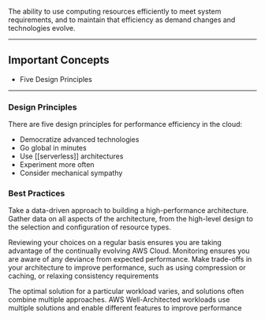 The ability to use computing resources efficiently to meet system requirements, and to maintain that efficiency as demand changes and technologies evolve.

--------
## Important Concepts
- Five Design Principles

------------
### Design Principles

There are five design principles for performance efficiency in the cloud:

- Democratize advanced technologies
- Go global in minutes
- Use [[serverless]] architectures
- Experiment more often
- Consider mechanical sympathy

### Best Practices

Take a data-driven approach to building a high-performance architecture. Gather data on all aspects of the architecture, from the high-level design to the selection and configuration of resource types.

Reviewing your choices on a regular basis ensures you are taking advantage of the continually evolving AWS Cloud. Monitoring ensures you are aware of any deviance from expected performance. Make trade-offs in your architecture to improve performance, such as using compression or caching, or relaxing consistency requirements

The optimal solution for a particular workload varies, and solutions often combine multiple approaches. AWS Well-Architected workloads use multiple solutions and enable different features to improve performance